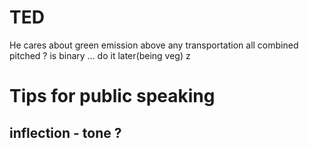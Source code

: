 # TED
He cares about green
emission above any transportation all combined
pitched ? is binary ...
do it later(being veg)
z


# Tips for public speaking
## inflection - tone ?

